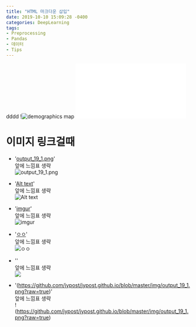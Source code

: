 ```yaml
---
title: "HTML 마크다운 삽입"
date: 2019-10-10 15:09:28 -0400
categories: DeepLearning
tags:
- Preprocessing
- Pandas
- 데이터 
- Tips
---
```


dddd
!![demographics map]('../img/predict_test_1010.html')
![predict_test_1010.html](./img/predict_test_1010.html)




# 이미지 링크걸때


- '[output_19_1.png](https://github.com/jypost/jypost.github.io/blob/master/img/output_19_1.png?raw=true)'<br>앞에 느낌표 생략<br>
![output_19_1.png](https://github.com/jypost/jypost.github.io/blob/master/img/output_19_1.png?raw=true)


- '[Alt text](https://github.com/jypost/jypost.github.io/blob/master/img/output_19_1.png?raw=true)'<br>앞에 느낌표 생략<br>
![Alt text](https://github.com/jypost/jypost.github.io/blob/master/img/output_19_1.png?raw=true)


- '[imgur](https://github.com/jypost/jypost.github.io/blob/master/img/output_19_1.png?raw=true)'<br>앞에 느낌표 생략<br>
![imgur](https://github.com/jypost/jypost.github.io/blob/master/img/output_19_1.png?raw=true)


- '[ㅇㅇ](https://github.com/jypost/jypost.github.io/blob/master/img/output_19_1.png?raw=true)'<br>앞에 느낌표 생략<br>
![ㅇㅇ](https://github.com/jypost/jypost.github.io/blob/master/img/output_19_1.png?raw=true)

- '[](https://github.com/jypost/jypost.github.io/blob/master/img/output_19_1.png?raw=true)'<br>앞에 느낌표 생략<br>
![](https://github.com/jypost/jypost.github.io/blob/master/img/output_19_1.png?raw=true)

- '(https://github.com/jypost/jypost.github.io/blob/master/img/output_19_1.png?raw=true)'<br>앞에 느낌표 생략<br>
!(https://github.com/jypost/jypost.github.io/blob/master/img/output_19_1.png?raw=true)
